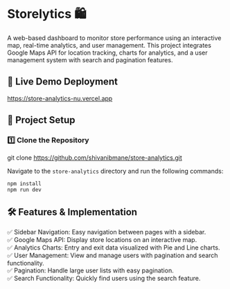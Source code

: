# Storelytics 🛍️
A web-based dashboard to monitor store performance using an interactive map, real-time analytics, and user management. This project integrates Google Maps API for location tracking, charts for analytics, and a user management system with search and pagination features.

## 🚀 Live Demo Deployment
https://store-analytics-nu.vercel.app

## 📌 Project Setup

### 1️⃣ Clone the Repository
git clone https://github.com/shivanibmane/store-analytics.git

Navigate to the `store-analytics` directory and run the following commands:
```
npm install
npm run dev
```

## 🛠️ Features & Implementation
✅ Sidebar Navigation: Easy navigation between pages with a sidebar.  
✅ Google Maps API: Display store locations on an interactive map.  
✅ Analytics Charts: Entry and exit data visualized with Pie and Line charts.  
✅ User Management: View and manage users with pagination and search functionality.  
✅ Pagination: Handle large user lists with easy pagination.  
✅ Search Functionality: Quickly find users using the search feature.  

